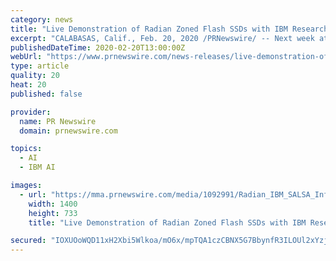 ```yaml
---
category: news
title: "Live Demonstration of Radian Zoned Flash SSDs with IBM Research's Storage Stack"
excerpt: "CALABASAS, Calif., Feb. 20, 2020 /PRNewswire/ -- Next week at the USENIX File and Storage Technology (FAST) Conference in Santa Clara, Ca., Radian Memory Systems®, Inc. will provide a live demonstration of IBM®'s software defined log-structured array storage management stack [1] utilizing Zoned Flash SSDs for the first time."
publishedDateTime: 2020-02-20T13:00:00Z
webUrl: "https://www.prnewswire.com/news-releases/live-demonstration-of-radian-zoned-flash-ssds-with-ibm-researchs-storage-stack-301008221.html"
type: article
quality: 20
heat: 20
published: false

provider:
  name: PR Newswire
  domain: prnewswire.com

topics:
  - AI
  - IBM AI

images:
  - url: "https://mma.prnewswire.com/media/1092991/Radian_IBM_SALSA_Infographic.jpg?p=facebook"
    width: 1400
    height: 733
    title: "Live Demonstration of Radian Zoned Flash SSDs with IBM Research's Storage Stack"

secured: "IOXUOoWQD11xH2Xbi5Wlkoa/mO6x/mpTQA1czCBNX5G7BbynfR3ILOUl2xYzjsNwow0SPwGj2TcnGww/kxfOx2GHY0rYiPE6kigkLfmFV1HQQjIqHR/tck+WYTPNzlsAyntkAPHovy9YBuWymJAVRr/hC96VPIQnFXzgrHtIubzQgFAPzl5lqdfbj1HMPnD0Z1dj4XlcFsIhJ9N2Ok1mN3+jjW7wwy+1ojfxTlN4ycScftb4zREwKjp1kYjDd2sunf1FTeoXUU8hHCdiVZvGfihYVKJDJqqxCDbyxRJTqUJ8/UDk/m10VqCIR7XnJKHo;lvtSbsZRJkpSnSVnPTv1qw=="
---
```


